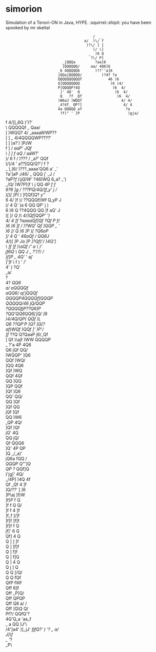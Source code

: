 # simorion
Simulation of a Tenori-ON in Java, HYPE.
:squirrel::shipit:
you have been spooked by mr skeltal


                                            /  _                           
                                        a/  )\/ f                          
                                         )?\/ ] ]                          
                                            )/ \]                          
                                          _  )6 Q                          
                                           ?\/ P]                          
                              _jQQQa         ?aa]6                         
                              ]QQQQQQ/     aa/ 4Q6]6                       
                            _6 4QQQQQ6       )??''a]6                      
                            jQQajQQQQQ/         )?4f ?a                    
                            QQQQQQQQQQf            46 )6                   
                            Q]QQQQQQQQ              )6 )4/                 
                            P]QQQQP?4Q               )6  4/                
                             ]' 4Q'  Q                )6  4/               
                             Q   ?f _Qf                )6  4/              
                            )W6aJ )WQQf                  4/ 4/             
                            _4?4f_ QP?]                   4/ 4             
                            4a QQQQQ af                    ?a              
                             ?f)" ' ]P                      )gja/          
  f                           4/]]_6Q                       )')?'          
  \                            QQQQQf           _             Qaa/         
  ]                            )WQQ?            4/     _aaaaWWP??          
  ]  ]                             _           4)4QQQQWP????'              
  ]  ]                          )a?'/          ]PJW                        
   f ]  /                       _aaP'         JQf                          
 \ ] ]  f                          aQ /_    aaW?'                          
 )/ 6 f /                       )??? /  _a?'  QQf                          
  )/)/4 '                      a??]QQ/Q?'/  f ?                            
 _ ),\]6/                )???_aaaa'QQ6  a' _'                              
  ?a']aP                J46/   _   QQQ j' _J /                             
    ?aP?_f           )\jQ)W'_   ?46)WQ 6_a? _')                            
      _/Q/          )W7P)[f  \    j QQ 4P  _f f                            
       6?6           ]g     / ???PQ/4Q/]f_y' j /                           
       )[)[          ]P(    )_    ]f]Qf]Q? _y'_'                           
        6 4/         ]f    )/ ??QQQf)Wf Q_yP  J                            
        )/ 4         Q'     )a     6 QQ QP'  j )                           
         6 )6        Q        ??4QQQ QQ ]f aQ' J                           
         )[ ]/      _Q      )\     4/]Qf]QQP' _')                          
          4/ 4      ]f        ?aaaaQf]Qf ?Qf _P f/                         
          )6 )6     ]f       /  )?WQ' Qf  ]QQP _ '                         
           )6 ]/    Q        )6   ]P  )[   ?Q6aP_                          
            ]/ 4    Q        ' 46aQf    /    QQ6J                          
             4/)[  ]P        Ja  ]P  ]?Qf)'/ )4Q']                         
              \ ]f ]f        _)\aQf /'_ a_  \  )\'                         
                jf6Q          \ QQ J _ ?')?/ /                             
                )f]P         _ 4Q'_  ' aj'                                 
                ]']f          \ f ) '  /'                                  
                  4'           )       ?Q'                                 
                                       _a/                                 
                                        ?                                  
                                        4?   _QQ6                          
                                        a/  aQQQQf                         
                                 aQQ6/    aj'jQQQf                         
                                 QQQQP4QQQQf]QQQP                          
                                 QQQQQ/46 jQ/QQP                           
                                 ?QQQQfjP??Q6]P                            
                                   ?QQ'QQ6QQ6j'jQ/ ]6                      
                                    )4/4Q/_QP( QQf  )L                     
                                   Q6 ??QP'P  ]Q? ]Q[?                     
                                af)WQf  )QQf  ]'  )P'_/                    
                               ]f_ ??Q   Q?QaaP  j6/_Qf                    
                               ] Qf  )\ajf )WW   QQQQP                     
                               _ ?'a   4P          4Q6                     
                               Q6 jQf               QQ/                    
                               )WQQP'               ]Q6                    
                                QQf                 )WQ/                   
                               ]QQ                   4Q6                   
                               ]Qf                   )WQ                   
                               QQf                    4Qf                  
                               QQ                     ]QQ                  
                              ]QP                      QQf                 
                              ]Qf                      ]Q6                 
                              QQ'                       QQ/                
                              QQ                        ]Qf                
                             ]Qf                         QQ                
                             jQf                         ]Qf               
                             QQ                          )W6               
                            _QP                           4Q/              
                            ]Qf                           )Qf              
                            jQ'                            4Q              
                            QQ                             jQ/             
                            Qf                            QQQ6             
                           ]Q'                            4P QP            
                           ]Q                            _/_a)'            
                           jQ6a                           fQQ /            
                          _QQQP                           Q"']Q            
                          QP ?_                           QQf]Q            
                          )'jg]'                             4Q/           
                          _/4P]                           )4Q 4f           
                          Qf _Qf                            4 ]f           
                          ]Q/??'                            ] ]6           
                          ]P\aj                             ]f)W           
                          ]f)P                               f Q           
                          ]f f                               Q Q/          
                          ]f f                               4 ]f          
                          ]f_f                               ]/]f          
                          ]f]f                               ]f]f          
                          ]f]f                                f Q          
                          jf]'                                6 Q          
                          Qf]                                 4 Q          
                          Q ]                                 ] ]f         
                          Q ]                                 ]f]f         
                          Q ]                                  f]f         
                          Q ]                                  f]Q         
                          Q ]                                  4 Q         
                          Q j                                  ] Q         
                          Q Q                                  ]/Q/        
                          Q Q                                   fQf        
                          QfP                                   fWf        
                          Qff                                   6]f        
                          Qff                                  _P]Q/       
                          Qff                                   QPQP       
                          Qff                                 Q6 a/ /      
                          Qff                                 ]Q\Q Q\/     
                          Pf?/                                  QQfQ'?     
                         4Q'Q_a                                   'aa_f    
                        _  a QQ                                    ]J'\    
                        /4']a4'                                     )[_jJ' 
                       _fjfQ?'                                        ) '? 
                       _ a/                                                
                       J]\f                                                
                     _ '_?                                                 
                     _P\                                                   

